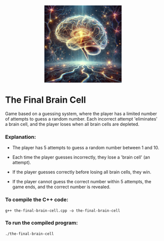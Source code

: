 <p align="center">
  <a href="">
    <img alt="Logo" src="the-final-brain-cell.jpg" min-width="250px" max-width="250px" width="250px" align="center">  
  </a>
</p>

# The Final Brain Cell 

Game based on a guessing system, where the player has a limited number of attempts to guess a random number. Each incorrect attempt 'eliminates' a brain cell, and the player loses when all brain cells are depleted.

### Explanation:

* The player has 5 attempts to guess a random number between 1 and 10.

* Each time the player guesses incorrectly, they lose a 'brain cell' (an attempt). 

* If the player guesses correctly before losing all brain cells, they win. 

* If the player cannot guess the correct number within 5 attempts, the game ends, 
and the correct number is revealed.

### To compile the C++ code:
```
g++ the-final-brain-cell.cpp -o the-final-brain-cell
```
### To run the compiled program:
```
./the-final-brain-cell
```
